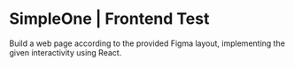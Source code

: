 # SimpleOne | Frontend Test

Build a web page according to the provided Figma layout, implementing the given interactivity using React.
